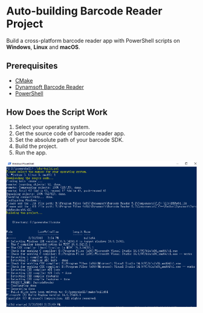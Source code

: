 # Auto-building Barcode Reader Project
Build a cross-platform barcode reader app with PowerShell scripts on **Windows**, **Linux** and **macOS**.

## Prerequisites
- [CMake](https://cmake.org/download/)
- [Dynamsoft Barcode Reader](https://www.dynamsoft.com/Downloads/Dynamic-Barcode-Reader-Download.aspx)
- [PowerShell](https://github.com/PowerShell/PowerShell)

## How Does the Script Work
1. Select your operating system.
2. Get the source code of barcode reader app.
3. Set the absolute path of your barcode SDK.
4. Build the project.
5. Run the app.

![Building Barcode Reader with PowerShell](screenshot.PNG)